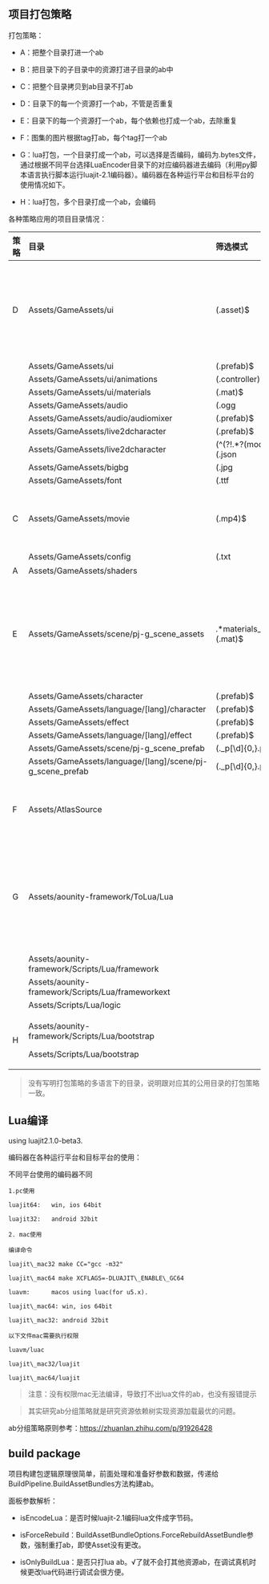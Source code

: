 ﻿## 项目打包策略

打包策略：

- A：把整个目录打进一个ab

- B：把目录下的子目录中的资源打进子目录的ab中

- C：把整个目录拷贝到ab目录不打ab

- D：目录下的每一个资源打一个ab，不管是否重复

- E：目录下的每一个资源打一个ab，每个依赖也打成一个ab，去除重复

- F：图集的图片根据tag打ab，每个tag打一个ab

- G：lua打包，一个目录打成一个ab，可以选择是否编码，编码为.bytes文件，通过根据不同平台选择LuaEncoder目录下的对应编码器进去编码（利用py脚本语言执行脚本运行luajit-2.1编码器）。编码器在各种运行平台和目标平台的使用情况如下。

- H：lua打包，多个目录打成一个ab，会编码

各种策略应用的项目目录情况：

|策略|目录|筛选模式|特点|
| :- | :- | :- | :- |
|D|Assets/GameAssets/ui|(.asset)$|这类资源的特点是各个模块都有分布，数量多，1比1打ab策略有利于控制ab大小粒度，属于按类型和功能模块分组策略|
||Assets/GameAssets/ui|(.prefab)$||
||Assets/GameAssets/ui/animations|(.controller)$||
||Assets/GameAssets/ui/materials|(.mat)$||
||Assets/GameAssets/audio|(.ogg|.mp3|.wav)$||
||Assets/GameAssets/audio/audiomixer|(.prefab)$||
||Assets/GameAssets/live2dcharacter|(.prefab)$||
||Assets/GameAssets/live2dcharacter|(^(?!.\*?(model))).+(.json|.bytes)$||
||Assets/GameAssets/bigbg|(.jpg|.png)$||
||Assets/GameAssets/font|(.ttf|.fontsettings)$||
|C|Assets/GameAssets/movie|(.mp4)$|这类资源一般是配置文件，或者像是mp4这种游戏中用得比较少的资源文件|
||Assets/GameAssets/config|(.txt|.png|.jpg)$||
|A|Assets/GameAssets/shaders||全局常驻的文件|
|E|Assets/GameAssets/scene/pj-g\_scene\_assets|.\*materials\_dynload.+(.mat)$|这类资源的引用比较复杂，材质贴图引用得多，有些资源需要动态加载，需要对依赖资源做去重处理。 场景、spine人物动画、特效属于这类。|
||Assets/GameAssets/character|(.prefab)$||
||Assets/GameAssets/language/[lang]/character|(.prefab)$||
||Assets/GameAssets/effect|(.prefab)$||
||Assets/GameAssets/language/[lang]/effect|(.prefab)$||
||Assets/GameAssets/scene/pj-g\_scene\_prefab|(.\_p[\\d]{0,}.prefab|.\_stage.prefab)$||
||Assets/GameAssets/language/[lang]/scene/pj-g\_scene\_prefab|(.\_p[\\d]{0,}.prefab|.\_stage.prefab)$||
|F|Assets/AtlasSource||UI用的精灵图，需要根据自定义tag打图集，其实就是按功能模块分组策略|
|G|Assets/aounity-framework/ToLua/Lua||lua文件根据模块打ab，属于按逻辑实体分组策略，类似于粒度比较大的模块，但代码文件也属于系统常驻类型，不宜分得太小粒度|
||Assets/aounity-framework/Scripts/Lua/framework|||
||Assets/aounity-framework/Scripts/Lua/frameworkext|||
||Assets/Scripts/Lua/logic|||
|H|<p>Assets/aounity-framework/Scripts/Lua/bootstrap</p><p></p><p>Assets/Scripts/Lua/bootstrap</p>||lua文件根据模块打ab，同一个模块多个目录打在一起|

> 没有写明打包策略的多语言下的目录，说明跟对应其的公用目录的打包策略一致。

## Lua编译
using luajit2.1.0-beta3.

编码器在各种运行平台和目标平台的使用：

不同平台使用的编码器不同


    1.pc使用

    luajit64:   win, ios 64bit

    luajit32:   android 32bit

    2. mac使用

    编译命令

    luajit\_mac32 make CC="gcc -m32"

    luajit\_mac64 make XCFLAGS=-DLUAJIT\_ENABLE\_GC64

    luavm:	    macos using luac(for u5.x). 

    luajit\_mac64: win, ios 64bit

    luajit\_mac32: android 32bit

    以下文件mac需要执行权限

    luavm/luac

    luajit\_mac32/luajit

    luajit\_mac64/luajit

> 注意：没有权限mac无法编译，导致打不出lua文件的ab，也没有报错提示

> 其实研究ab分组策略就是研究资源依赖树实现资源加载最优的问题。

ab分组策略原则参考：<https://zhuanlan.zhihu.com/p/91926428>

## build package

项目构建包逻辑原理很简单，前面处理和准备好参数和数据，传递给BuildPipeline.BuildAssetBundles方法构建ab。

面板参数解析：

* isEncodeLua：是否时候luajit-2.1编码lua文件成字节码。

* isForceRebuild：BuildAssetBundleOptions.ForceRebuildAssetBundle参数，强制重打ab，即使Asset没有更改。

* isOnlyBuildLua：是否只打lua ab。√了就不会打其他资源ab，在调试真机时候更改lua代码进行调试会很方便。
